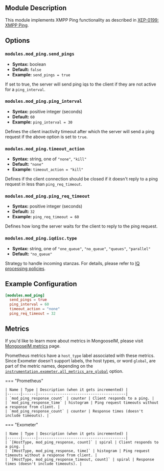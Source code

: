## Module Description

This module implements XMPP Ping functionality as described in [XEP-0199: XMPP Ping](http://www.xmpp.org/extensions/xep-0199.html).

## Options

### `modules.mod_ping.send_pings`
* **Syntax:** boolean
* **Default:** `false`
* **Example:** `send_pings = true`

If set to true, the server will send ping iqs to the client if they are not active for a `ping_interval`.

### `modules.mod_ping.ping_interval`
* **Syntax:** positive integer (seconds)
* **Default:** `60`
* **Example:** `ping_interval = 30`

Defines the client inactivity timeout after which the server will send a ping request if the above option is set to `true`.

### `modules.mod_ping.timeout_action`
* **Syntax:** string, one of `"none"`, `"kill"`
* **Default:** `"none"`
* **Example:** `timeout_action = "kill"`

Defines if the client connection should be closed if it doesn't reply to a ping request in less than `ping_req_timeout`.

### `modules.mod_ping.ping_req_timeout`
* **Syntax:** positive integer (seconds)
* **Default:** `32`
* **Example:** `ping_req_timeout = 60`

Defines how long the server waits for the client to reply to the ping request.

### `modules.mod_ping.iqdisc.type`
* **Syntax:** string, one of `"one_queue"`, `"no_queue"`, `"queues"`, `"parallel"`
* **Default:** `"no_queue"`

Strategy to handle incoming stanzas. For details, please refer to
[IQ processing policies](../configuration/Modules.md#iq-processing-policies).

## Example Configuration

```toml
[modules.mod_ping]
  send_pings = true
  ping_interval = 60
  timeout_action = "none"
  ping_req_timeout = 32
```

## Metrics

If you'd like to learn more about metrics in MongooseIM, please visit [MongooseIM metrics](../operation-and-maintenance/MongooseIM-metrics.md) page.

Prometheus metrics have a `host_type` label associated with these metrics.
Since Exometer doesn't support labels, the host types, or word `global`, are part of the metric names, depending on the [`instrumentation.exometer.all_metrics_are_global`](../configuration/instrumentation.md#instrumentationexometerall_metrics_are_global) option.

=== "Prometheus"

    | Name | Type | Description (when it gets incremented) |
    |------|------|----------------------------------------|
    | `mod_ping_response_count` | counter | Client responds to a ping. |
    | `mod_ping_response_time` | histogram | Ping request timeouts without a response from client. |
    | `mod_ping_response_count` | counter | Response times (doesn't include timeouts). |

=== "Exometer"

    | Name | Type | Description (when it gets incremented) |
    |------|------|----------------------------------------|
    | `[HostType, mod_ping_response, count]` | spiral | Client responds to a ping. |
    | `[HostType, mod_ping_response, time]` | histogram | Ping request timeouts without a response from client. |
    | `[HostType, mod_ping_response_timeout, count]` | spiral | Response times (doesn't include timeouts). |
